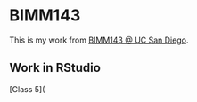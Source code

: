# BIMM143

This is my work from [BIMM143 @ UC San Diego](https://bioboot.github.io/bimm143_F19/).

## Work in RStudio
[Class 5](
